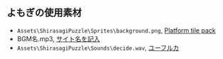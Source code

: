 ## よもぎの使用素材

- `Assets\ShirasagiPuzzle\Sprites\background.png`, [Platform tile pack](https://assetstore.unity.com/packages/2d/environments/platform-tile-pack-204101)
- BGM名.mp3, [サイト名を記入](https://サイトのリンクを記入)
- `Assets\ShirasagiPuzzle\Sounds\decide.wav`, [ユーフルカ](https://youfulca.com/2022/08/06/rpgmaker_system/)
